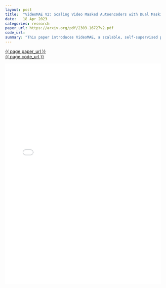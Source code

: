 ```yaml
---
layout: post
title:  "VideoMAE V2: Scaling Video Masked Autoencoders with Dual Masking"
date:   18 Apr 2023
categories: research
paper_url: https://arxiv.org/pdf/2303.16727v2.pdf
code_url: 
summary: "This paper introduces VideoMAE, a scalable, self-supervised pre-training approach for video foundation models, capable of handling billions of parameters. It utilizes a dual masking strategy to efficiently pre-train by dividing video tokens between the encoder and decoder, thus reducing computational costs. The approach includes progressive training, starting with an unlabeled multi-source dataset followed by a labeled mixed dataset. The result is a billion-parameter video ViT model that sets new performance records on Kinetics and Something-Something datasets, demonstrating its efficacy as a general-purpose video representation learner."
---
```


<style>
.responsive-pdf-container {
    overflow: hidden;
    padding-top: 141.42%; /* 16:9 Aspect Ratio, adjust as needed */
    position: relative;
}

.responsive-pdf-container iframe {
    border: none;
    height: 100%;
    left: 0;
    position: absolute;
    top: 0;
    width: 100%;
}
</style>

<a href="{{ page.paper_url }}">{{ page.paper_url }}</a><br>
<a href="{{ page.code_url }}">{{ page.code_url }}</a>

<div class="responsive-pdf-container">
    <iframe src="{{ page.paper_url }}" style="border: none;"></iframe>
</div>